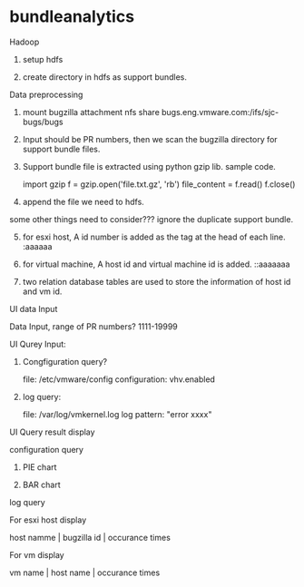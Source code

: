 # bundleanalytics


Hadoop

1. setup hdfs

2. create directory in hdfs as support bundles.

Data preprocessing

1. mount bugzilla attachment nfs share
    bugs.eng.vmware.com:/ifs/sjc-bugs/bugs 
2. Input should be PR numbers, then we scan the bugzilla directory for support bundle files.

3. Support bundle file is extracted using python gzip lib. sample code.

	import gzip
	f = gzip.open('file.txt.gz', 'rb')
	file_content = f.read()
	f.close()

4. append the file we need to hdfs.

some other things need to consider???
ignore the duplicate support bundle.

5. for esxi host, A id number is added as the tag at the head of each line.
   <id>:aaaaaa
6. for virtual machine, A host id and virtual machine id is added.
   <id>:<vmid>:aaaaaaa

7. two relation database tables are used to store the information of host id and vm id.


UI data Input

 Data Input, range of PR numbers? 1111-19999


UI Qurey Input:

1. Congfiguration query?
   
    file: /etc/vmware/config
    configuration: vhv.enabled

2. log query:
    
    file: /var/log/vmkernel.log
    log pattern: "error xxxx"

UI Query result display

configuration query
1. PIE chart 

2. BAR chart

log query

For esxi host display

 host namme |  bugzilla id | occurance times

For vm display

 vm name | host name | occurance times




